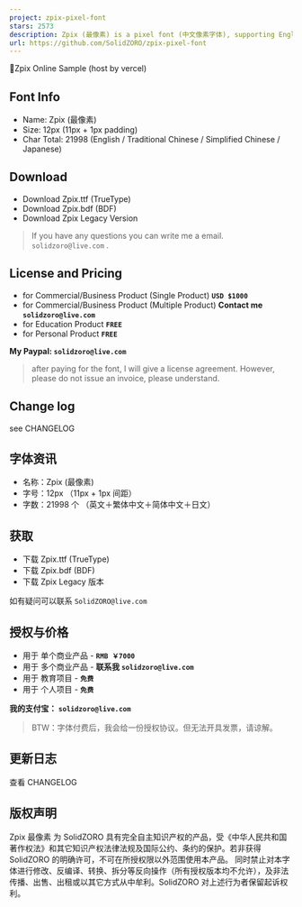 ```yaml
---
project: zpix-pixel-font
stars: 2573
description: Zpix (最像素) is a pixel font (中文像素字体), supporting English, Chinese (Simplified + Traditional) and Japanese.
url: https://github.com/SolidZORO/zpix-pixel-font
---
```


  
  
  
📍Zpix Online Sample (host by vercel)  

Font Info
---------

-   Name: Zpix (最像素)
-   Size: 12px (11px + 1px padding)
-   Char Total: 21998 (English / Traditional Chinese / Simplified Chinese / Japanese)

Download
--------

-   Download Zpix.ttf (TrueType)
-   Download Zpix.bdf (BDF)
-   Download Zpix Legacy Version

> If you have any questions you can write me a email. `solidzoro@live.com` .

License and Pricing
-------------------

-   for Commercial/Business Product (Single Product) **`USD $1000`**
-   for Commercial/Business Product (Multiple Product) **Contact me `solidzoro@live.com`**
-   for Education Product **`FREE`**
-   for Personal Product **`FREE`**

**My Paypal: `solidzoro@live.com`**

> after paying for the font, I will give a license agreement. However, please do not issue an invoice, please understand.

Change log
----------

see CHANGELOG

  
  
  
  

字体资讯
----

-   名称：Zpix (最像素)
-   字号：12px （11px + 1px 间距）
-   字数：21998 个 （英文＋繁体中文＋简体中文＋日文）

获取
--

-   下载 Zpix.ttf (TrueType)
-   下载 Zpix.bdf (BDF)
-   下载 Zpix Legacy 版本

如有疑问可以联系 `SolidZORO@live.com`

授权与价格
-----

-   用于 单个商业产品 - **`RMB ￥7000`**
-   用于 多个商业产品 - **联系我 `solidzoro@live.com`**
-   用于 教育项目 - **`免费`**
-   用于 个人项目 - **`免费`**

**我的支付宝： `solidzoro@live.com`**

> BTW：字体付费后，我会给一份授权协议。但无法开具发票，请谅解。

更新日志
----

查看 CHANGELOG

版权声明
----

Zpix 最像素 为 SolidZORO 具有完全自主知识产权的产品，受《中华人民共和国著作权法》和其它知识产权法律法规及国际公约、条约的保护。若非获得 SolidZORO 的明确许可，不可在所授权限以外范围使用本产品。 同时禁止对本字体进行修改、反编译、转换、拆分等反向操作（所有授权版本均不允许），及非法传播、出售、出租或以其它方式从中牟利。SolidZORO 对上述行为者保留起诉权利。
